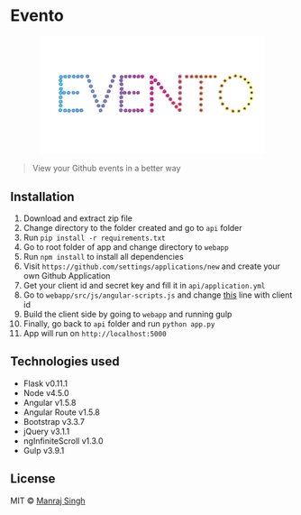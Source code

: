 # Evento

<p align="center">
  <img src="https://raw.githubusercontent.com/ManrajGrover/Evento/master/assets/logo.png" width="400px" />
</p>

> View your Github events in a better way

## Installation

1. Download and extract zip file
2. Change directory to the folder created and go to `api` folder
3. Run `pip install -r requirements.txt`
4. Go to root folder of app and change directory to `webapp`
5. Run `npm install` to install all dependencies
6. Visit `https://github.com/settings/applications/new` and create your own Github Application
7. Get your client id and secret key and fill it in `api/application.yml`
8. Go to `webapp/src/js/angular-scripts.js` and change [this](https://github.com/ManrajGrover/Evento/blob/master/webapp/src/js/angular-scripts.js#L68) line with client id
9. Build the client side by going to `webapp` and running gulp
10. Finally, go back to `api` folder and run `python app.py`
11. App will run on `http://localhost:5000`

## Technologies used

* Flask v0.11.1
* Node v4.5.0
* Angular v1.5.8
* Angular Route v1.5.8
* Bootstrap v3.3.7
* jQuery v3.1.1
* ngInfiniteScroll v1.3.0
* Gulp v3.9.1

## License
MIT © [Manraj Singh](https://github.com/ManrajGrover/Evento/blob/master/LICENSE)
